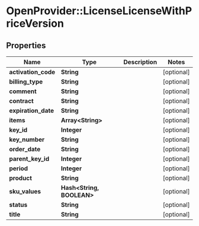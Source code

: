 # OpenProvider::LicenseLicenseWithPriceVersion

## Properties
Name | Type | Description | Notes
------------ | ------------- | ------------- | -------------
**activation_code** | **String** |  | [optional] 
**billing_type** | **String** |  | [optional] 
**comment** | **String** |  | [optional] 
**contract** | **String** |  | [optional] 
**expiration_date** | **String** |  | [optional] 
**items** | **Array&lt;String&gt;** |  | [optional] 
**key_id** | **Integer** |  | [optional] 
**key_number** | **String** |  | [optional] 
**order_date** | **String** |  | [optional] 
**parent_key_id** | **Integer** |  | [optional] 
**period** | **Integer** |  | [optional] 
**product** | **String** |  | [optional] 
**sku_values** | **Hash&lt;String, BOOLEAN&gt;** |  | [optional] 
**status** | **String** |  | [optional] 
**title** | **String** |  | [optional] 

